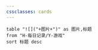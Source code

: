 ```yaml
---
cssclasses: cards
---
```


```dataview
table "![]("+图片+")" as 图片,标题
from "H-每日记录/Y-游戏"
sort 标题 desc
```
   
